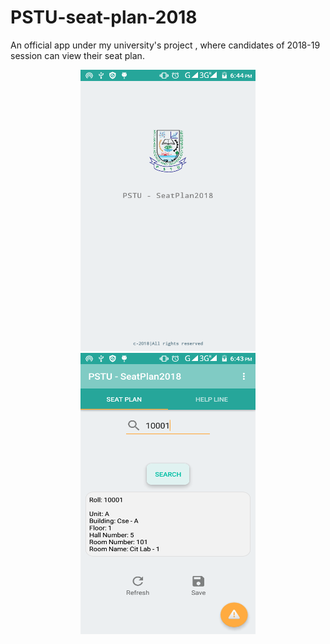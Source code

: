 # PSTU-seat-plan-2018
An official app under my university's project , where candidates of 2018-19 session can view their seat plan.

<p align="center">
  <img src="https://github.com/rrsaikat/PSTU-seat-plan-2018/blob/master/Screenshot_1.png" height="450" width="280"/>
  <img src="https://github.com/rrsaikat/PSTU-seat-plan-2018/blob/master/Screenshot_2.png" height="450" width="280"/>
</p>
